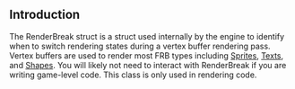 ## Introduction

The RenderBreak struct is a struct used internally by the engine to identify when to switch rendering states during a vertex buffer rendering pass. Vertex buffers are used to render most FRB types including [Sprites](/frb/docs/index.php?title=FlatRedBall.Sprite "FlatRedBall.Sprite"), [Texts](/frb/docs/index.php?title=FlatRedBall.Graphics.Text "FlatRedBall.Graphics.Text"), and [Shapes](/frb/docs/index.php?title=FlatRedBall.Math.Geometry.ShapeManager "FlatRedBall.Math.Geometry.ShapeManager"). You will likely not need to interact with RenderBreak if you are writing game-level code. This class is only used in rendering code.
